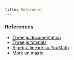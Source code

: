 ```yaml
---
title: References
---
```


### References
- [Three.js documentation](https://threejs.org/docs/index.html#manual/en/introduction/Creating-a-scene)
- [Three.js tutorials](https://threejsfundamentals.org/)
- [Algebra lineare su YouMath](https://www.youmath.it/lezioni/algebra-lineare.html)
- [More on matrix](http://www.opengl-tutorial.org/beginners-tutorials/tutorial-3-matrices/)